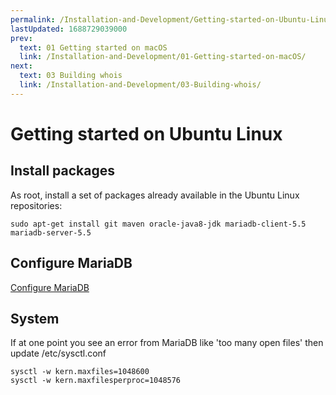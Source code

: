```yaml
---
permalink: /Installation-and-Development/Getting-started-on-Ubuntu-Linux
lastUpdated: 1688729039000
prev:
  text: 01 Getting started on macOS
  link: /Installation-and-Development/01-Getting-started-on-macOS/
next:
  text: 03 Building whois
  link: /Installation-and-Development/03-Building-whois/
---
```


# Getting started on Ubuntu Linux

## Install packages

As root, install a set of packages already available in the Ubuntu Linux repositories:

`sudo apt-get install git maven oracle-java8-jdk mariadb-client-5.5 mariadb-server-5.5`

## Configure MariaDB

[Configure MariaDB](../Installation-and-Development/Configure-MariaDB/#configure-mariadb)

## System

If at one point you see an error from MariaDB like 'too many open files' then update /etc/sysctl.conf

    sysctl -w kern.maxfiles=1048600
    sysctl -w kern.maxfilesperproc=1048576

